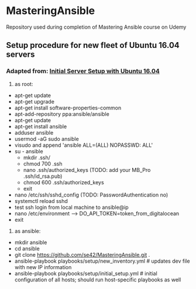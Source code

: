 # MasteringAnsible
Repository used during completion of Mastering Ansible course on Udemy

## Setup procedure for new fleet of Ubuntu 16.04 servers
### Adapted from: [Initial Server Setup with Ubuntu 16.04](https://www.digitalocean.com/community/tutorials/initial-server-setup-with-ubuntu-16-04)

1. as root:
  - apt-get update
  - apt-get upgrade
  - apt-get install software-properties-common
  - apt-add-repository ppa:ansible/ansible
  - apt-get update
  - apt-get install ansible
  - adduser ansible
  - usermod -aG sudo ansible
  - visudo and append 'ansible ALL=(ALL) NOPASSWD: ALL'
  - su - ansible
    - mkdir .ssh/
    - chmod 700 .ssh
    - nano .ssh/authorized_keys (TODO: add your MB_Pro .ssh/id_rsa.pub)
    - chmod 600 .ssh/authorized_keys
    - exit
  - nano /etc/ssh/sshd_config (TODO: PasswordAuthentication no)
  - systemctl reload sshd
  - test ssh login from local machine to ansible@ip
  - nano /etc/environment --> DO_API_TOKEN=token_from_digitalocean
  - exit

1. as ansible:
  - mkdir ansible
  - cd ansible
  - git clone https://github.com/se42/MasteringAnsible.git .
  - ansible-playbook playbooks/setup/new_inventory.yml # updates dev file with new IP information
  - ansible-playbook playbooks/setup/initial_setup.yml # initial configuration of all hosts; should run host-specific playbooks as well
